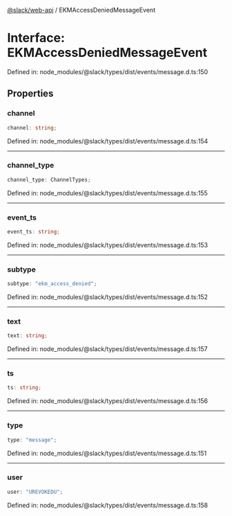 [@slack/web-api](../index.md) / EKMAccessDeniedMessageEvent

# Interface: EKMAccessDeniedMessageEvent

Defined in: node\_modules/@slack/types/dist/events/message.d.ts:150

## Properties

### channel

```ts
channel: string;
```

Defined in: node\_modules/@slack/types/dist/events/message.d.ts:154

***

### channel\_type

```ts
channel_type: ChannelTypes;
```

Defined in: node\_modules/@slack/types/dist/events/message.d.ts:155

***

### event\_ts

```ts
event_ts: string;
```

Defined in: node\_modules/@slack/types/dist/events/message.d.ts:153

***

### subtype

```ts
subtype: "ekm_access_denied";
```

Defined in: node\_modules/@slack/types/dist/events/message.d.ts:152

***

### text

```ts
text: string;
```

Defined in: node\_modules/@slack/types/dist/events/message.d.ts:157

***

### ts

```ts
ts: string;
```

Defined in: node\_modules/@slack/types/dist/events/message.d.ts:156

***

### type

```ts
type: "message";
```

Defined in: node\_modules/@slack/types/dist/events/message.d.ts:151

***

### user

```ts
user: "UREVOKEDU";
```

Defined in: node\_modules/@slack/types/dist/events/message.d.ts:158
